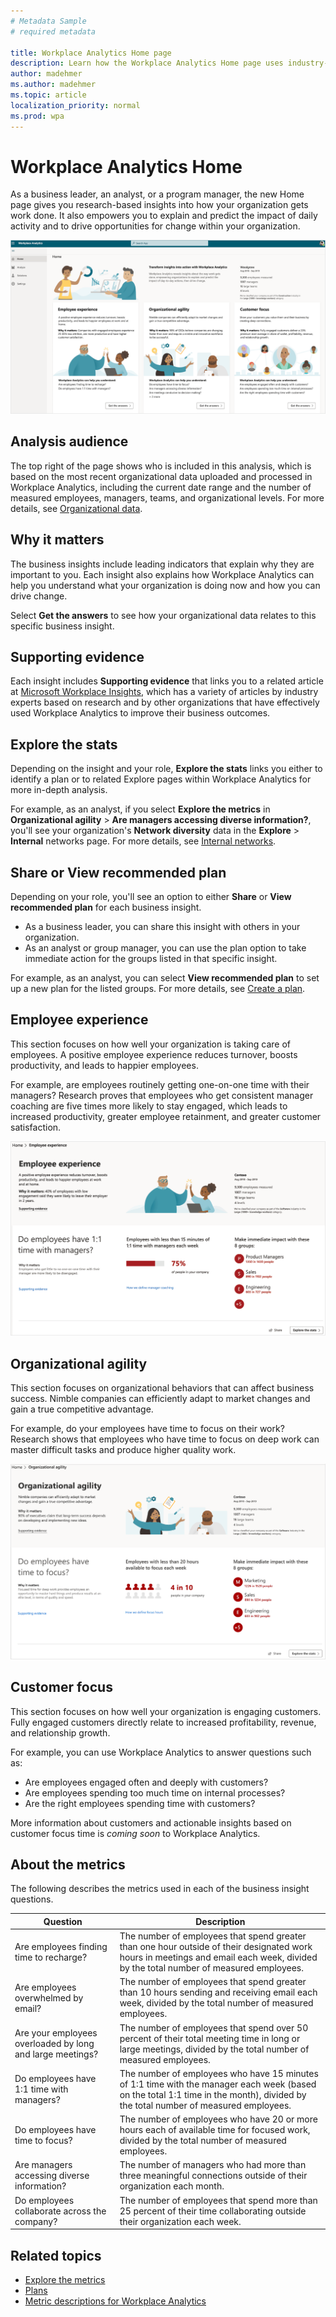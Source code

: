 ```yaml
---
# Metadata Sample
# required metadata

title: Workplace Analytics Home page
description: Learn how the Workplace Analytics Home page uses industry-based research to show you actionable insights into more effective business outcomes
author: madehmer
ms.author: madehmer
ms.topic: article
localization_priority: normal 
ms.prod: wpa
---
```


# Workplace Analytics Home

As a business leader, an analyst, or a program manager, the new Home page gives you research-based insights into how your organization gets work done. It also empowers you to explain and predict the impact of daily activity and to drive opportunities for change within your organization.

![Home page](../images/wpa/use/wpa-home.png)

## Analysis audience

The top right of the page shows who is included in this analysis, which is based on the most recent organizational data uploaded and processed in Workplace Analytics, including the current date range and the number of measured employees, managers, teams, and organizational levels. For more details, see [Organizational data](data-sourcesv2.md#organizational-data).

## Why it matters

The business insights include leading indicators that explain why they are important to you. Each insight also explains how Workplace Analytics can help you understand what your organization is doing now and how you can drive change.

Select **Get the answers** to see how your organizational data relates to this specific business insight.

## Supporting evidence

Each insight includes **Supporting evidence** that links you to a related article at [Microsoft Workplace Insights](https://insights.office.com/), which has a variety of articles by industry experts based on research and by other organizations that have effectively used Workplace Analytics to improve their business outcomes.

## Explore the stats

Depending on the insight and your role, **Explore the stats** links you either to identify a plan or to related Explore pages within Workplace Analytics for more in-depth analysis.

For example, as an analyst, if you select **Explore the metrics** in **Organizational agility** > **Are managers accessing diverse information?**, you'll see your organization's **Network diversity** data in the **Explore** > **Internal** networks page. For more details, see [Internal networks](explore-metrics-internal-networks.md).

## Share or View recommended plan

Depending on your role, you'll see an option to either **Share** or **View recommended plan** for each business insight.

* As a business leader, you can share this insight with others in your organization.
* As an analyst or group manager, you can use the plan option to take immediate action for the groups listed in that specific insight.

For example, as an analyst, you can select **View recommended plan** to set up a new plan for the listed groups. For more details, see [Create a plan](../tutorials/solutionsv2-task.md#create-a-plan).

## Employee experience

This section focuses on how well your organization is taking care of employees. A positive employee experience reduces turnover, boosts productivity, and leads to happier employees.

For example, are employees routinely getting one-on-one time with their managers? Research proves that employees who get consistent manager coaching are five times more likely to stay engaged, which leads to increased productivity, greater employee retainment, and greater customer satisfaction.

![Employee experience](../images/wpa/use/employee-exp.png)

## Organizational agility

This section focuses on organizational behaviors that can affect business success. Nimble companies can efficiently adapt to market changes and gain a true competitive advantage.

For example, do your employees have time to focus on their work? Research shows that employees who have time to focus on deep work can master difficult tasks and produce higher quality work.

![Organizational agility](../images/wpa/use/org-agility.png)

## Customer focus

This section focuses on how well your organization is engaging customers. Fully engaged customers directly relate to increased profitability, revenue, and relationship growth.

For example, you can use Workplace Analytics to answer questions such as:

* Are employees engaged often and deeply with customers?
* Are employees spending too much time on internal processes?
* Are the right employees spending time with customers?

More information about customers and actionable insights based on customer focus time is *coming soon* to Workplace Analytics.

## About the metrics

The following describes the metrics used in each of the business insight questions.

|Question |Description  |
|---------|--------------|
|Are employees finding time to recharge? |The number of employees that spend greater than one hour outside of their designated work hours in meetings and email each week, divided by the total number of measured employees. |
|Are employees overwhelmed by email? |The number of employees that spend greater than 10 hours sending and receiving email each week, divided by the total number of measured employees. |
|Are your employees overloaded by long and large meetings? |The number of employees that spend over 50 percent of their total meeting time in long or large meetings, divided by the total number of measured employees. |
|Do employees have 1:1 time with managers? |The number of employees who have 15 minutes of 1:1 time with the manager each week (based on the total 1:1 time in the month), divided by the total number of measured employees. |
|Do employees have time to focus? |The number of employees who have 20 or more hours each of available time for focused work, divided by the total number of measured employees. |
|Are managers accessing diverse information? |The number of managers who had more than three meaningful connections outside of their organization each month. |
|Do employees collaborate across the company? |The number of employees that spend more than 25 percent of their time collaborating outside their organization each week. |

## Related topics

* [Explore the metrics](explore-intro.md)
* [Plans](../tutorials/solutionsv2-intro.md)
* [Metric descriptions for Workplace Analytics](metric-definitions.md)